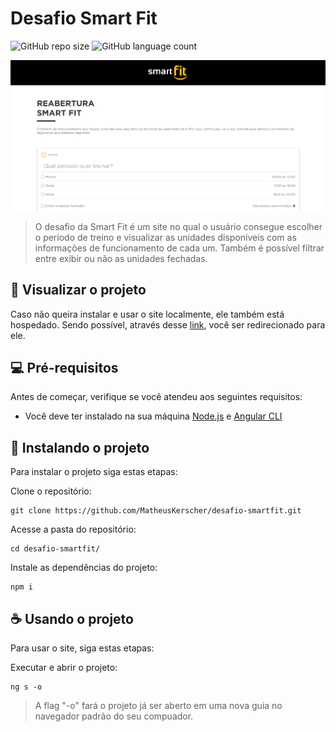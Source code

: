 
# Desafio Smart Fit

![GitHub repo size](https://img.shields.io/github/repo-size/MatheusKerscher/desafio-smartfit?style=for-the-badge)
![GitHub language count](https://img.shields.io/github/languages/count/MatheusKerscher/desafio-smartfit?style=for-the-badge)


<img src="/src/assets/preview/preview.png" alt="Página da Smart Fit">

> O desafio da Smart Fit é um site no qual o usuário consegue escolher o período de treino e visualizar as unidades disponíveis com as informações de funcionamento de cada um. Também é possível filtrar entre exibir ou não as unidades fechadas.

## 🥳 Visualizar o projeto

Caso não queira instalar e usar o site localmente, ele também está hospedado. Sendo possível, através desse [link](https://meu-desafio-smartfit.netlify.app/), você ser redirecionado para ele.
	  
## 💻 Pré-requisitos

Antes de começar, verifique se você atendeu aos seguintes requisitos:
 
- Você deve ter instalado na sua máquina [Node.js](https://nodejs.org/en) e [Angular CLI](https://angular.io/guide/setup-local)

## 🚀 Instalando o projeto

Para instalar o projeto siga estas etapas:

Clone o repositório:

```
git clone https://github.com/MatheusKerscher/desafio-smartfit.git
```

Acesse a pasta do repositório:

```
cd desafio-smartfit/
```

Instale as dependências do projeto:
``` 
npm i
```

## ☕ Usando o projeto

Para usar o site, siga estas etapas:

Executar e abrir o projeto:
```
ng s -o
```

> A flag "-o" fará o projeto já ser aberto em uma nova guia no navegador padrão do seu compuador.
